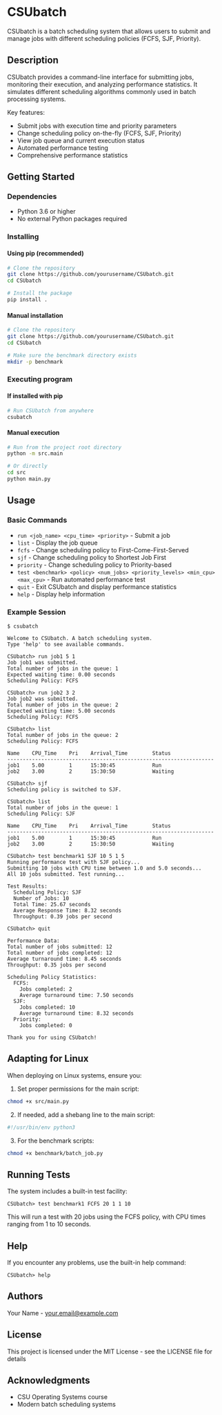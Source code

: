 # CSUbatch

CSUbatch is a batch scheduling system that allows users to submit and manage jobs with different scheduling policies (FCFS, SJF, Priority).

## Description

CSUbatch provides a command-line interface for submitting jobs, monitoring their execution, and analyzing performance statistics. It simulates different scheduling algorithms commonly used in batch processing systems.

Key features:
* Submit jobs with execution time and priority parameters
* Change scheduling policy on-the-fly (FCFS, SJF, Priority)
* View job queue and current execution status
* Automated performance testing
* Comprehensive performance statistics

## Getting Started

### Dependencies

* Python 3.6 or higher
* No external Python packages required

### Installing

#### Using pip (recommended)

```bash
# Clone the repository
git clone https://github.com/yourusername/CSUbatch.git
cd CSUbatch

# Install the package
pip install .
```

#### Manual installation

```bash
# Clone the repository
git clone https://github.com/yourusername/CSUbatch.git
cd CSUbatch

# Make sure the benchmark directory exists
mkdir -p benchmark
```

### Executing program

#### If installed with pip

```bash
# Run CSUbatch from anywhere
csubatch
```

#### Manual execution

```bash
# Run from the project root directory
python -m src.main

# Or directly
cd src
python main.py
```

## Usage

### Basic Commands

* `run <job_name> <cpu_time> <priority>` - Submit a job
* `list` - Display the job queue
* `fcfs` - Change scheduling policy to First-Come-First-Served
* `sjf` - Change scheduling policy to Shortest Job First
* `priority` - Change scheduling policy to Priority-based
* `test <benchmark> <policy> <num_jobs> <priority_levels> <min_cpu> <max_cpu>` - Run automated performance test
* `quit` - Exit CSUbatch and display performance statistics
* `help` - Display help information

### Example Session

```
$ csubatch

Welcome to CSUbatch. A batch scheduling system.
Type 'help' to see available commands.

CSUbatch> run job1 5 1
Job job1 was submitted.
Total number of jobs in the queue: 1
Expected waiting time: 0.00 seconds
Scheduling Policy: FCFS

CSUbatch> run job2 3 2
Job job2 was submitted.
Total number of jobs in the queue: 2
Expected waiting time: 5.00 seconds
Scheduling Policy: FCFS

CSUbatch> list
Total number of jobs in the queue: 2
Scheduling Policy: FCFS

Name    CPU_Time    Pri    Arrival_Time        Status
-------------------------------------------------------------------
job1    5.00        1      15:30:45            Run
job2    3.00        2      15:30:50            Waiting

CSUbatch> sjf
Scheduling policy is switched to SJF.

CSUbatch> list
Total number of jobs in the queue: 1
Scheduling Policy: SJF

Name    CPU_Time    Pri    Arrival_Time        Status
-------------------------------------------------------------------
job1    5.00        1      15:30:45            Run
job2    3.00        2      15:30:50            Waiting

CSUbatch> test benchmark1 SJF 10 5 1 5
Running performance test with SJF policy...
Submitting 10 jobs with CPU time between 1.0 and 5.0 seconds...
All 10 jobs submitted. Test running...

Test Results:
  Scheduling Policy: SJF
  Number of Jobs: 10
  Total Time: 25.67 seconds
  Average Response Time: 8.32 seconds
  Throughput: 0.39 jobs per second

CSUbatch> quit

Performance Data:
Total number of jobs submitted: 12
Total number of jobs completed: 12
Average turnaround time: 8.45 seconds
Throughput: 0.35 jobs per second

Scheduling Policy Statistics:
  FCFS:
    Jobs completed: 2
    Average turnaround time: 7.50 seconds
  SJF:
    Jobs completed: 10
    Average turnaround time: 8.32 seconds
  Priority:
    Jobs completed: 0

Thank you for using CSUbatch!
```

## Adapting for Linux

When deploying on Linux systems, ensure you:

1. Set proper permissions for the main script:
```bash
chmod +x src/main.py
```

2. If needed, add a shebang line to the main script:
```python
#!/usr/bin/env python3
```

3. For the benchmark scripts:
```bash
chmod +x benchmark/batch_job.py
```

## Running Tests

The system includes a built-in test facility:

```
CSUbatch> test benchmark1 FCFS 20 1 1 10
```

This will run a test with 20 jobs using the FCFS policy, with CPU times ranging from 1 to 10 seconds.

## Help

If you encounter any problems, use the built-in help command:
```
CSUbatch> help
```

## Authors

Your Name - [your.email@example.com](mailto:your.email@example.com)

## License

This project is licensed under the MIT License - see the LICENSE file for details

## Acknowledgments

* CSU Operating Systems course
* Modern batch scheduling systems 